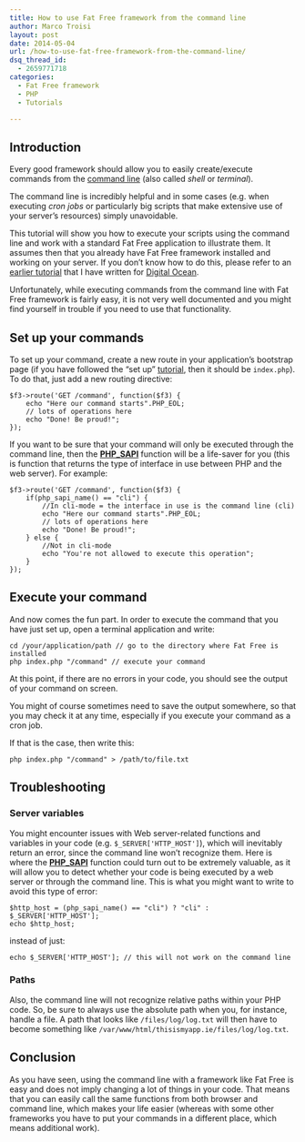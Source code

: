 ```yaml
---
title: How to use Fat Free framework from the command line
author: Marco Troisi
layout: post
date: 2014-05-04
url: /how-to-use-fat-free-framework-from-the-command-line/
dsq_thread_id:
  - 2659771718
categories:
  - Fat Free framework
  - PHP
  - Tutorials

---
```

## Introduction

Every good framework should allow you to easily create/execute commands from the [command line][1] (also called _shell_ or _terminal_).

The command line is incredibly helpful and in some cases (e.g. when executing _cron jobs_ or particularly big scripts that make extensive use of your server&#8217;s resources) simply unavoidable.<!--more-->

This tutorial will show you how to execute your scripts using the command line and work with a standard Fat Free application to illustrate them. It assumes then that you already have Fat Free framework installed and working on your server. If you don&#8217;t know how to do this, please refer to an [earlier tutorial][2] that I have written for [Digital Ocean][3].

Unfortunately, while executing commands from the command line with Fat Free framework is fairly easy, it is not very well documented and you might find yourself in trouble if you need to use that functionality.

## Set up your commands

To set up your command, create a new route in your application&#8217;s bootstrap page (if you have followed the &#8220;set up&#8221; [tutorial][2], then it should be `index.php`). To do that, just add a new routing directive:

    $f3->route('GET /command', function($f3) {
        echo "Here our command starts".PHP_EOL;
        // lots of operations here
        echo "Done! Be proud!";
    });
    

If you want to be sure that your command will only be executed through the command line, then the **[PHP_SAPI][4]** function will be a life-saver for you (this is function that returns the type of interface in use between PHP and the web server). For example:

    $f3->route('GET /command', function($f3) {
        if(php_sapi_name() == "cli") {
            //In cli-mode = the interface in use is the command line (cli)
            echo "Here our command starts".PHP_EOL;
            // lots of operations here
            echo "Done! Be proud!";
        } else {
            //Not in cli-mode
            echo "You're not allowed to execute this operation";
        }
    });
    

## Execute your command

And now comes the fun part. In order to execute the command that you have just set up, open a terminal application and write:

    cd /your/application/path // go to the directory where Fat Free is installed
    php index.php "/command" // execute your command
    

At this point, if there are no errors in your code, you should see the output of your command on screen.

You might of course sometimes need to save the output somewhere, so that you may check it at any time, especially if you execute your command as a cron job.

If that is the case, then write this:

    php index.php "/command" > /path/to/file.txt
    

## Troubleshooting

### Server variables

You might encounter issues with Web server-related functions and variables in your code (e.g. `$_SERVER['HTTP_HOST']`), which will inevitably return an error, since the command line won&#8217;t recognize them. Here is where the **[PHP_SAPI][4]** function could turn out to be extremely valuable, as it will allow you to detect whether your code is being executed by a web server or through the command line. This is what you might want to write to avoid this type of error:

    $http_host = (php_sapi_name() == "cli") ? "cli" : $_SERVER['HTTP_HOST'];
    echo $http_host;
    

instead of just:

    echo $_SERVER['HTTP_HOST']; // this will not work on the command line
    

### Paths

Also, the command line will not recognize relative paths within your PHP code. So, be sure to always use the absolute path when you, for instance, handle a file. A path that looks like `/files/log/log.txt` will then have to become something like `/var/www/html/thisismyapp.ie/files/log/log.txt`.

## Conclusion

As you have seen, using the command line with a framework like Fat Free is easy and does not imply changing a lot of things in your code. That means that you can easily call the same functions from both browser and command line, which makes your life easier (whereas with some other frameworks you have to put your commands in a different place, which means additional work).

 [1]: http://en.wikipedia.org/wiki/Command-line_interface "command line"
 [2]: https://www.digitalocean.com/community/articles/how-to-use-the-fat-free-php-framework
 [3]: http://www.digitalocean.com
 [4]: http://www.php.net/manual/en/reserved.constants.php